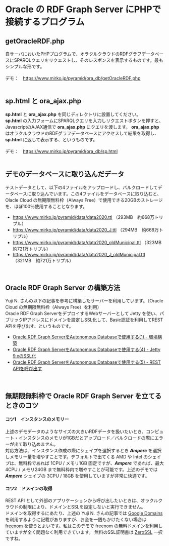 # Oracle の RDF Graph Server にPHPで接続するプログラム

## getOracleRDF.php
自サーバにおいたPHPプログラムで、オラクルクラウドのRDFグラフデータベースにSPARQLクエリをリクエストし、そのレスポンスを表示するものです。最もシンプルな形です。<br><br>
デモ：　https://www.mirko.jp/pyramid/ora_db/getOracleRDF.php
<br><br>

## sp.html と ora_ajax.php
**sp.html** と **ora_ajax.php** を同じディレクトリに設置してください。<br>
**sp.html** の入力フォームにSPARQLクエリを入力しリクエストボタンを押すと、JavascriptのAJAX通信で **ora_ajax.php** にクエリを渡します。
**ora_ajax.php** はオラクルクラウドのRDFグラフデータベースにアクセスして結果を取得し、**sp.html** に返して表示する、というものです。<br><br>
デモ：　https://www.mirko.jp/pyramid/ora_db/sp.html
<br><br>

## デモのデータベースに取り込んだデータ
テストデータとして、以下の4ファイルをアップロードし、バルクロードしてデータベースに取り込んでいます。この4ファイルをデータベースに取り込むと、Olacle Cloud の無期限無料枠（Always Free）で使用できる20GBのストレージを、ほぼ100％使用することとなります。<br>
* https://www.mirko.jp/pyramid/data/data2020.ttl  （293MB　約668万トリプル）<br>
* https://www.mirko.jp/pyramid/data/data2020_J.ttl  （294MB　約668万トリプル）<br>
* https://www.mirko.jp/pyramid/data/data2020_oldMunicipal.ttl  （323MB　約721万トリプル）<br>
* https://www.mirko.jp/pyramid/data/data2020_J_oldMunicipal.ttl  （321MB　約721万トリプル）<br>
<br>

## Oracle RDF Graph Server の構築方法
Yuji N. さんの以下の記事を参考に構築したサーバーを利用しています。（Oracle Cloud の無期限無料枠（Always Free）を利用）<br>
Oracle RDF Graph ServerをデプロイするWebサーバーとして Jetty を使い、パブリックIPアドレスにドメインを設定しSSL化して、Basic認証を利用してREST APIを呼び出す、というものです。<br>
* <a href="https://apexugj.blogspot.com/2021/12/rdf-graph-server-1.html" target="_blank">Oracle RDF Graph ServerをAutonomous Databaseで使用する(1) - 環境構築</a><br>
* <a href="https://apexugj.blogspot.com/2021/12/rdf-graph-server-4.html" target="_blank">Oracle RDF Graph ServerをAutonomous Databaseで使用する(4) - Jetty 9.xのSSL化</a><br>
* <a href="https://apexugj.blogspot.com/2021/12/rdf-graph-server-5.html" target="_blank">Oracle RDF Graph ServerをAutonomous Databaseで使用する(5) - REST APIを呼び出す</a><br>
<br>

## 無期限無料枠で Oracle RDF Graph Server を立てるときのコツ
#### コツ1　インスタンスのメモリー
上述のデモデータのようなサイズの大きいRDFデータを扱いたいとき、コンピュート・インスタンスのメモリが1GBだとアップロード／バルクロードの際にエラーが出て取り込めません。<br>
対応方法は、インスタンス作成の際にシェイプを選択するとき ***Ampere*** を選択しメモリー量を増やすことです。デフォルトで出てくる AMD や Intel のシェイプは、無料枠であれば 1CPU / メモリ1GB 固定ですが、***Ampere*** であれば、最大 4CPU / メモリ24GB まで無料枠内で増やすことが可能です。上述のデモでは ***Ampere*** シェイプの 3CPU / 18GB を使用していますが非常に快適です。

#### コツ2　ドメインの取得
REST API として外部のアプリケーションから呼び出したいときは、オラクルクラウドの制限により、ドメインとSSLを設定しないと実行できません。<br>
ドメインを取得するにあたり、上述の Yuji N. さんの記事では  [Google Domains](https://domains.google/intl/ja_jp/) を利用するように記載がありますが、お金を一銭もかけたくない場合は  [freenom](https://www.freenom.com/)  を使うとよいです。私はこのデモで freenom の無料ドメインを利用していますが全く問題なく利用できています。
無料のSSL証明書は [ZeroSSL](https://zerossl.com/) 一択ですね。




